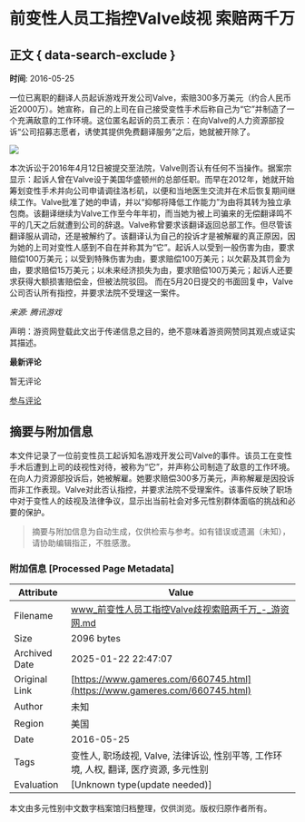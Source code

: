 # 前变性人员工指控Valve歧视 索赔两千万

## 正文 { data-search-exclude }


**时间**: 2016-05-25

一位已离职的翻译人员起诉游戏开发公司Valve，索赔300多万美元（约合人民币近2000万）。她宣称，自己的上司在自己接受变性手术后称自己为“它”并制造了一个充满敌意的工作环境。这位匿名起诉的员工表示：在向Valve的人力资源部投诉“公司招募志愿者，诱使其提供免费翻译服务”之后，她就被开除了。

![](https://di.gameres.com/attachment/forum/201605/25/153041kkchqbhk8uixpnik.png)

本次诉讼于2016年4月12日被提交至法院，Valve则否认有任何不当操作。据案宗显示：起诉人曾在Valve设于美国华盛顿州的总部任职。而早在2012年，她就开始筹划变性手术并向公司申请调往洛杉矶，以便和当地医生交流并在术后恢复期间继续工作。Valve批准了她的申请，并以“抑郁将降低工作能力”为由将其转为独立承包商。该翻译继续为Valve工作至今年年初，而当她为被上司骗来的无偿翻译鸣不平的几天之后就遭到公司的辞退。Valve称曾要求该翻译返回总部工作。但尽管该翻译服从调动，还是被解约了。该翻译认为自己的投诉才是被解雇的真正原因，因为她的上司对变性人感到不自在并称其为“它”。起诉人以受到一般伤害为由，要求赔偿100万美元；以受到特殊伤害为由，要求赔偿100万美元；以欠薪及其罚金为由，要求赔偿15万美元；以未来经济损失为由，要求赔偿100万美元；起诉人还要求获得大额损害赔偿金，但被法院驳回。 而在5月20日提交的书面回复中，Valve公司否认所有指控，并要求法院不受理这一案件。 

*来源: 腾讯游戏* 

声明：游资网登载此文出于传递信息之目的，绝不意味着游资网赞同其观点或证实其描述。

**最新评论**

暂无评论

[参与评论](https://bbs.gameres.com/thread_660745_1_1.html)
<!-- tcd_original_link https://www.gameres.com/660745.html -->


## 摘要与附加信息

<!-- tcd_abstract -->
本文件记录了一位前变性员工起诉知名游戏开发公司Valve的事件。该员工在变性手术后遭到上司的歧视性对待，被称为“它”，并声称公司制造了敌意的工作环境。在向人力资源部投诉后，她被解雇。她要求赔偿300多万美元，声称解雇是因投诉而非工作表现。Valve对此否认指控，并要求法院不受理案件。该事件反映了职场中对于变性人的歧视及法律争议，显示出当前社会对多元性别群体面临的挑战和必要的保护。
<!-- tcd_abstract_end -->

> 摘要与附加信息为自动生成，仅供检索与参考。如有错误或遗漏（未知），请协助编辑指正，不胜感激。

### 附加信息 [Processed Page Metadata]

| Attribute       | Value                                  |
|-----------------|----------------------------------------|
| Filename        | www_前变性人员工指控Valve歧视索赔两千万_-_游资网.md                             |
| Size            | 2096 bytes                           |
| Archived Date   | 2025-01-22 22:47:07                             |
| Original Link   | [https://www.gameres.com/660745.html](https://www.gameres.com/660745.html)                       |
| Author          | 未知                               |
| Region          | 美国                               |
| Date            | 2016-05-25                                 |
| Tags            | 变性人, 职场歧视, Valve, 法律诉讼, 性别平等, 工作环境, 人权, 翻译, 医疗资源, 多元性别                                 |
| Evaluation            | [Unknown type(update needed)]                                 |
<!-- tcd_table_end -->

本文由多元性别中文数字档案馆归档整理，仅供浏览。版权归原作者所有。

